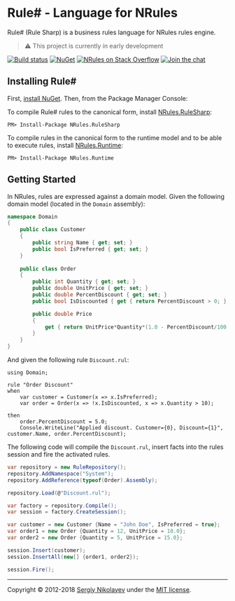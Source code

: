 # Rule# - Language for NRules

Rule# (Rule Sharp) is a business rules language for NRules rules engine.

> :warning: This project is currently in early development

[![Build status](https://img.shields.io/appveyor/ci/nrules/nrules-language.svg)](https://ci.appveyor.com/project/NRules/nrules-language) [![NuGet](https://img.shields.io/nuget/v/NRules.RuleSharp.svg)](https://nuget.org/packages/NRules.RuleSharp) [![NRules on Stack Overflow](https://img.shields.io/badge/stack%20overflow-nrules-orange.svg)](http://stackoverflow.com/questions/tagged/nrules) [![Join the chat](https://img.shields.io/gitter/room/nrules/nrules.language.svg)](https://gitter.im/nrules/nrules.language)

## Installing Rule#

First, [install NuGet](https://docs.microsoft.com/nuget/guides/install-nuget). Then, from the Package Manager Console:

To compile Rule# rules to the canonical form, install [NRules.RuleSharp](https://www.nuget.org/packages/NRules.RuleSharp):

    PM> Install-Package NRules.RuleSharp

To compile rules in the canonical form to the runtime model and to be able to execute rules, install [NRules.Runtime](https://www.nuget.org/packages/NRules.Runtime):

    PM> Install-Package NRules.Runtime
    
## Getting Started

In NRules, rules are expressed against a domain model.
Given the following domain model (located in the ```Domain``` assembly):

```c#
namespace Domain
{
    public class Customer
    {
        public string Name { get; set; }
        public bool IsPreferred { get; set; }
    }
    
    public class Order
    {
        public int Quantity { get; set; }
        public double UnitPrice { get; set; }
        public double PercentDiscount { get; set; }
        public bool IsDiscounted { get { return PercentDiscount > 0; } }

        public double Price
        {
            get { return UnitPrice*Quantity*(1.0 - PercentDiscount/100.0); }
        }
    }
}
```

And given the following rule ```Discount.rul```:

```
using Domain;

rule "Order Discount"
when
    var customer = Customer(x => x.IsPreferred);
    var order = Order(x => !x.IsDiscounted, x => x.Quantity > 10);
    
then
    order.PercentDiscount = 5.0;
    Console.WriteLine("Applied discount. Customer={0}, Discount={1}", customer.Name, order.PercentDiscount);
```

The following code will compile the ```Discount.rul```, insert facts into the rules session and fire the activated rules.

```c#
var repository = new RuleRepository();
repository.AddNamespace("System");
repository.AddReference(typeof(Order).Assembly);

repository.Load(@"Discount.rul");

var factory = repository.Compile();
var session = factory.CreateSession();

var customer = new Customer {Name = "John Doe", IsPreferred = true};
var order1 = new Order {Quantity = 12, UnitPrice = 10.0};
var order2 = new Order {Quantity = 5, UnitPrice = 15.0};

session.Insert(customer);
session.InsertAll(new[] {order1, order2});

session.Fire();
```

---
Copyright &copy; 2012-2018 [Sergiy Nikolayev](https://github.com/snikolayev) under the [MIT license](LICENSE.txt).
